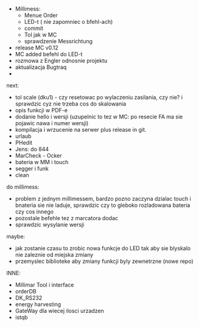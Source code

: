 - Millimess:
	- Menue Order
	- LED-t ( nie zapomniec o bfehl-ach)
	- commit
	- Tol jak w MC
	- sprawdzenie Messrichtung
- release MC v0.12
- MC added befehl do LED-t
- rozmowa z Engler odnosnie projektu
- aktualizacja Bugtraq
- 

next:
- tol scale (dku1) - czy resetowac po wylaczeniu zasilania, czy nie? i sprawdzic cyz nie trzeba cos do skalowania
- opis funkcji w PDF-e
- dodanie hello i wersji (uzupelnic to tez w MC: po resecie FA ma sie pojawic nawa i numer wersji)
- kompilacja i wrzucenie na serwer plus release in git.
- urlaub
- PHedit
- Jens: do 844
- MarCheck - Ocker
- bateria w MM i touch
- segger i funk
- clean

do millimess:
- problem z jednym millimessem, bardzo pozno zaczyna dzialac touch i bnateria sie nie laduje, sprawdzic czy to gleboko rozladowana bateria czy cos innego
- pozostale befehle tez z marcatora dodac
- sprawdzic wysylanie wersji

maybe:
- jak zostanie czasu to zrobic nowa funkcje do LED tak aby sie blyskalo nie zaleznie od miejska zmiany
- przemyslec biblioteke aby zmiany funkcji byly zewnetrzne (nowe repo)


INNE:
- Millimar Tool i interface
- orderDB
- DK_RS232
- energy harvesting
- GateWay dla wiecej ilosci urzadzen
- istqb